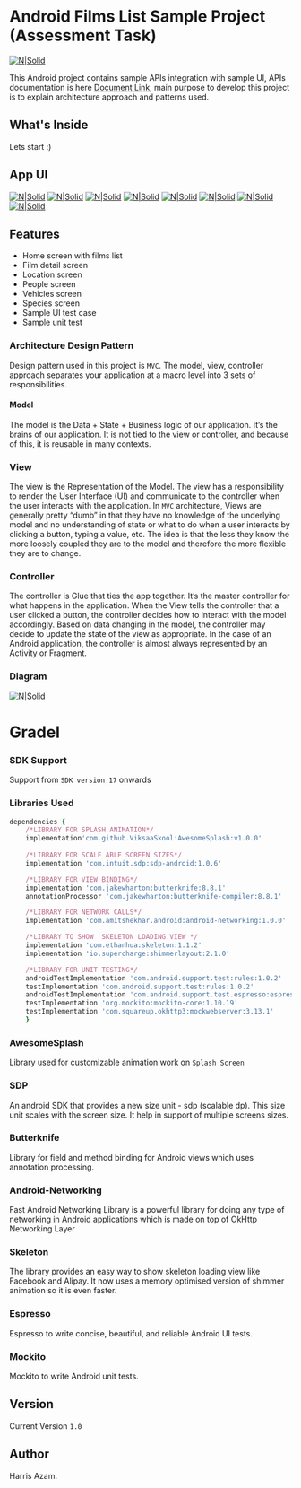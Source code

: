 # Android Films List Sample Project (Assessment Task)

[![N|Solid](https://cdn1.imggmi.com/uploads/2019/2/10/56a2a12b1abab60f46270c96743d9a97-full.png)](https://cdn1.imggmi.com/uploads/2019/2/10/56a2a12b1abab60f46270c96743d9a97-full.png)

This Android project contains sample APIs integration with sample UI, APIs documentation is here [Document Link][df1], main purpose to develop this project is to explain architecture approach and patterns used.  

## What's Inside

Lets start :)

## App UI
[![N|Solid](https://cdn1.imggmi.com/uploads/2019/2/10/3daa20f5dcf92a3800b4a16e29293c82-full.png)](https://cdn1.imggmi.com/uploads/2019/2/10/3daa20f5dcf92a3800b4a16e29293c82-full.png) [![N|Solid](https://cdn1.imggmi.com/uploads/2019/2/10/3099c57f2195e61ab0fd8fdb04ec3dfe-full.png)](https://cdn1.imggmi.com/uploads/2019/2/10/3099c57f2195e61ab0fd8fdb04ec3dfe-full.png) [![N|Solid](https://cdn1.imggmi.com/uploads/2019/2/10/0090a63b431935b5d31bb1ff63d8b620-full.png)](https://cdn1.imggmi.com/uploads/2019/2/10/0090a63b431935b5d31bb1ff63d8b620-full.png) [![N|Solid](https://cdn1.imggmi.com/uploads/2019/2/10/3de99427830964e95dd08b6489b9c8c5-full.png)](https://cdn1.imggmi.com/uploads/2019/2/10/3de99427830964e95dd08b6489b9c8c5-full.png) [![N|Solid](https://cdn1.imggmi.com/uploads/2019/2/10/7e8fb65693d8a489eb5c7ca820a2bcdb-full.png)](https://cdn1.imggmi.com/uploads/2019/2/10/7e8fb65693d8a489eb5c7ca820a2bcdb-full.png) [![N|Solid](https://cdn1.imggmi.com/uploads/2019/2/10/284c1ae0dcc976db904c416e331fb490-full.png)](https://cdn1.imggmi.com/uploads/2019/2/10/284c1ae0dcc976db904c416e331fb490-full.png) [![N|Solid](https://cdn1.imggmi.com/uploads/2019/2/10/b3e7a2eeb57ee3ec349ee68452516bc9-full.png)](https://cdn1.imggmi.com/uploads/2019/2/10/b3e7a2eeb57ee3ec349ee68452516bc9-full.png) [![N|Solid](https://cdn1.imggmi.com/uploads/2019/2/10/d34646372c745e1fc7096ba9b007ab29-full.png)](https://cdn1.imggmi.com/uploads/2019/2/10/d34646372c745e1fc7096ba9b007ab29-full.png)

## Features

* Home screen with films list
* Film detail screen
* Location screen
* People screen
* Vehicles screen
* Species screen
* Sample UI test case
* Sample unit test

### Architecture Design Pattern

Design pattern used in this project is ```MVC```. The model, view, controller approach separates your application at a macro level into 3 sets of responsibilities.

#### Model
The model is the Data + State + Business logic of our application. It’s the brains of our application. It is not tied to the view or controller, and because of this, it is reusable in many contexts.

### View
The view is the Representation of the Model. The view has a responsibility to render the User Interface (UI) and communicate to the controller when the user interacts with the application. In ```MVC``` architecture, Views are generally pretty “dumb” in that they have no knowledge of the underlying model and no understanding of state or what to do when a user interacts by clicking a button, typing a value, etc. The idea is that the less they know the more loosely coupled they are to the model and therefore the more flexible they are to change.

### Controller
The controller is Glue that ties the app together. It’s the master controller for what happens in the application. When the View tells the controller that a user clicked a button, the controller decides how to interact with the model accordingly. Based on data changing in the model, the controller may decide to update the state of the view as appropriate. In the case of an Android application, the controller is almost always represented by an Activity or Fragment.

### Diagram 
[![N|Solid](https://cdn1.imggmi.com/uploads/2019/2/10/55417283f98c8e94a8d675ec6bae6f45-full.png)](https://cdn1.imggmi.com/uploads/2019/2/10/55417283f98c8e94a8d675ec6bae6f45-full.png)

# Gradel
### SDK Support
Support from ```SDK version 17``` onwards

### Libraries Used
```ruby
dependencies {
    /*LIBRARY FOR SPLASH ANIMATION*/
    implementation'com.github.ViksaaSkool:AwesomeSplash:v1.0.0'
    
    /*LIBRARY FOR SCALE ABLE SCREEN SIZES*/
    implementation 'com.intuit.sdp:sdp-android:1.0.6'

    /*LIBRARY FOR VIEW BINDING*/
    implementation 'com.jakewharton:butterknife:8.8.1'
    annotationProcessor 'com.jakewharton:butterknife-compiler:8.8.1'

    /*LIBRARY FOR NETWORK CALLS*/
    implementation 'com.amitshekhar.android:android-networking:1.0.0'

    /*LIBRARY TO SHOW  SKELETON LOADING VIEW */
    implementation 'com.ethanhua:skeleton:1.1.2'
    implementation 'io.supercharge:shimmerlayout:2.1.0'

    /*LIBRARY FOR UNIT TESTING*/
    androidTestImplementation 'com.android.support.test:rules:1.0.2'
    testImplementation 'com.android.support.test:rules:1.0.2'
    androidTestImplementation 'com.android.support.test.espresso:espresso-contrib:3.0.2'
    testImplementation 'org.mockito:mockito-core:1.10.19'
    testImplementation 'com.squareup.okhttp3:mockwebserver:3.13.1'
    }
```
### AwesomeSplash
Library used for customizable animation work on ```Splash Screen```
### SDP
An android SDK that provides a new size unit - sdp (scalable dp). This size unit scales with the screen size. It help in support of multiple screens sizes.
### Butterknife
Library for field and method binding for Android views which uses annotation processing.
### Android-Networking
Fast Android Networking Library is a powerful library for doing any type of networking in Android applications which is made on top of OkHttp Networking Layer
### Skeleton
The library provides an easy way to show skeleton loading view like Facebook and Alipay. It now uses a memory optimised version of shimmer animation so it is even faster.
### Espresso
Espresso to write concise, beautiful, and reliable Android UI tests.
### Mockito
Mockito to write Android unit tests.
##  Version
Current Version ```1.0```

## Author
Harris Azam.

  [df1]: <https://ghibliapi.herokuapp.com/>

